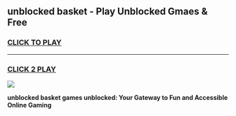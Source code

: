 
## unblocked basket - Play Unblocked Gmaes & Free
<h3>
<a href="https://news.freeplayer.one?title=unblocked_basket&ref=16F">CLICK TO PLAY</a></h3>
<hr>

<h3>
<a href="https://news.freeplayer.one?title=unblocked_basket&ref=16F">CLICK 2 PLAY</a>
  
</h3>

<a href="https://news.freeplayer.one?title=unblocked_basket&ref=16F/"><img src="https://clearcache.store/games.png"></a>


**unblocked basket games unblocked: Your Gateway to Fun and Accessible Online Gaming**
